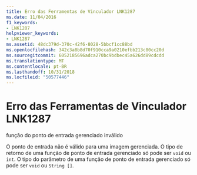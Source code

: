 ```yaml
---
title: Erro das Ferramentas de Vinculador LNK1287
ms.date: 11/04/2016
f1_keywords:
- LNK1287
helpviewer_keywords:
- LNK1287
ms.assetid: 48dc379d-370c-42f6-8028-5bbcf1cc88bd
ms.openlocfilehash: 342c3a8b8d70f910cca9a0210efbb213c80cc20d
ms.sourcegitcommit: 6052185696adca270bc9bdbec45a626dd89cdcdd
ms.translationtype: MT
ms.contentlocale: pt-BR
ms.lasthandoff: 10/31/2018
ms.locfileid: "50577446"
---
```

# <a name="linker-tools-error-lnk1287"></a>Erro das Ferramentas de Vinculador LNK1287

função do ponto de entrada gerenciado inválido

O ponto de entrada não é válido para uma imagem gerenciada. O tipo de retorno de uma função de ponto de entrada gerenciado só pode ser `void` ou `int`. O tipo do parâmetro de uma função de ponto de entrada gerenciado só pode ser `void` ou `String []`.